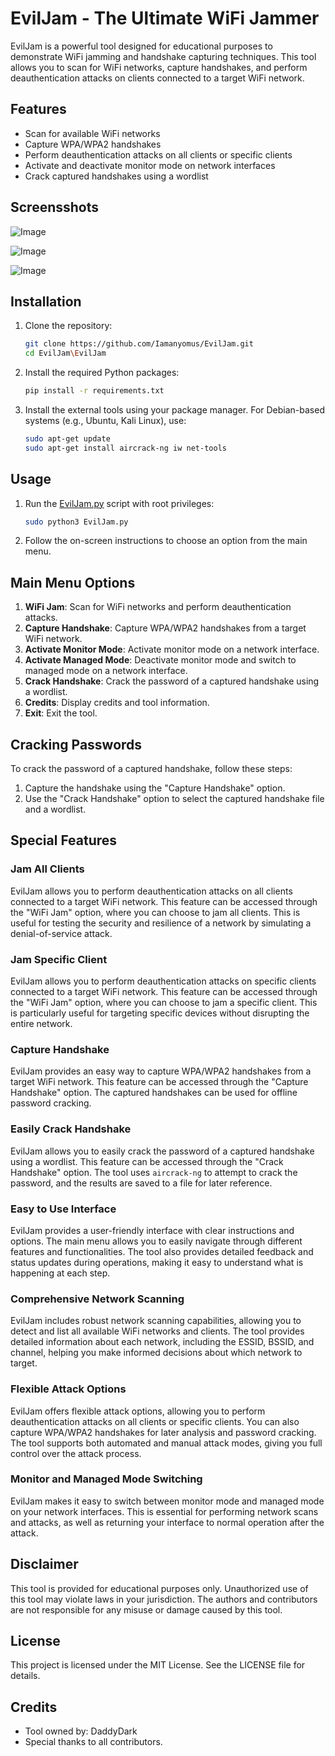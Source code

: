 # EvilJam - The Ultimate WiFi Jammer

EvilJam is a powerful tool designed for educational purposes to demonstrate WiFi jamming and handshake capturing techniques. This tool allows you to scan for WiFi networks, capture handshakes, and perform deauthentication attacks on clients connected to a target WiFi network.

## Features

- Scan for available WiFi networks
- Capture WPA/WPA2 handshakes
- Perform deauthentication attacks on all clients or specific clients
- Activate and deactivate monitor mode on network interfaces
- Crack captured handshakes using a wordlist

## Screensshots

![Image](https://github.com/user-attachments/assets/63bbefc6-2577-4fd5-9f2d-687dcb18fcbd)


![Image](https://github.com/user-attachments/assets/505f13a8-876c-45f7-a17d-4d5510142a2f)


![Image](https://github.com/user-attachments/assets/85184077-18c7-4084-b9a2-b8cc4699e814)

## Installation

1. Clone the repository:

    ```sh
    git clone https://github.com/Iamanyomus/EvilJam.git
    cd EvilJam\EvilJam
    ```

2. Install the required Python packages:

    ```sh
    pip install -r requirements.txt
    ```

3. Install the external tools using your package manager. For Debian-based systems (e.g., Ubuntu, Kali Linux), use:

    ```sh
    sudo apt-get update
    sudo apt-get install aircrack-ng iw net-tools
    ```

## Usage

1. Run the [EvilJam.py](http://_vscodecontentref_/0) script with root privileges:

    ```sh
    sudo python3 EvilJam.py
    ```

2. Follow the on-screen instructions to choose an option from the main menu.

## Main Menu Options

1. **WiFi Jam**: Scan for WiFi networks and perform deauthentication attacks.
2. **Capture Handshake**: Capture WPA/WPA2 handshakes from a target WiFi network.
3. **Activate Monitor Mode**: Activate monitor mode on a network interface.
4. **Activate Managed Mode**: Deactivate monitor mode and switch to managed mode on a network interface.
5. **Crack Handshake**: Crack the password of a captured handshake using a wordlist.
6. **Credits**: Display credits and tool information.
7. **Exit**: Exit the tool.



## Cracking Passwords

To crack the password of a captured handshake, follow these steps:

1. Capture the handshake using the "Capture Handshake" option.
2. Use the "Crack Handshake" option to select the captured handshake file and a wordlist.

## Special Features

### Jam All Clients

EvilJam allows you to perform deauthentication attacks on all clients connected to a target WiFi network. This feature can be accessed through the "WiFi Jam" option, where you can choose to jam all clients. This is useful for testing the security and resilience of a network by simulating a denial-of-service attack.

### Jam Specific Client

EvilJam allows you to perform deauthentication attacks on specific clients connected to a target WiFi network. This feature can be accessed through the "WiFi Jam" option, where you can choose to jam a specific client. This is particularly useful for targeting specific devices without disrupting the entire network.

### Capture Handshake

EvilJam provides an easy way to capture WPA/WPA2 handshakes from a target WiFi network. This feature can be accessed through the "Capture Handshake" option. The captured handshakes can be used for offline password cracking.

### Easily Crack Handshake

EvilJam allows you to easily crack the password of a captured handshake using a wordlist. This feature can be accessed through the "Crack Handshake" option. The tool uses `aircrack-ng` to attempt to crack the password, and the results are saved to a file for later reference.

### Easy to Use Interface

EvilJam provides a user-friendly interface with clear instructions and options. The main menu allows you to easily navigate through different features and functionalities. The tool also provides detailed feedback and status updates during operations, making it easy to understand what is happening at each step.

### Comprehensive Network Scanning

EvilJam includes robust network scanning capabilities, allowing you to detect and list all available WiFi networks and clients. The tool provides detailed information about each network, including the ESSID, BSSID, and channel, helping you make informed decisions about which network to target.

### Flexible Attack Options

EvilJam offers flexible attack options, allowing you to perform deauthentication attacks on all clients or specific clients. You can also capture WPA/WPA2 handshakes for later analysis and password cracking. The tool supports both automated and manual attack modes, giving you full control over the attack process.

### Monitor and Managed Mode Switching

EvilJam makes it easy to switch between monitor mode and managed mode on your network interfaces. This is essential for performing network scans and attacks, as well as returning your interface to normal operation after the attack.

## Disclaimer

This tool is provided for educational purposes only. Unauthorized use of this tool may violate laws in your jurisdiction. The authors and contributors are not responsible for any misuse or damage caused by this tool.

## License

This project is licensed under the MIT License. See the LICENSE file for details.

## Credits

- Tool owned by: DaddyDark
- Special thanks to all contributors.

